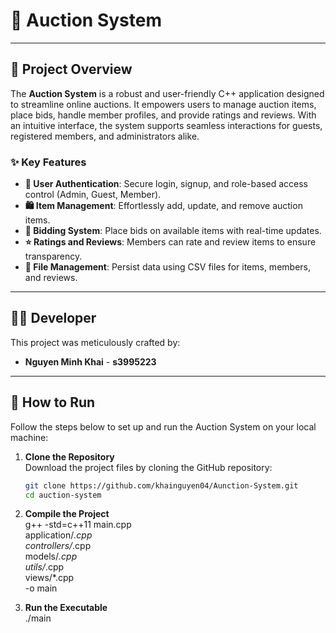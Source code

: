 # 🎉 Auction System

---

## 🌟 Project Overview

The **Auction System** is a robust and user-friendly C++ application designed to streamline online auctions. It empowers users to manage auction items, place bids, handle member profiles, and provide ratings and reviews. With an intuitive interface, the system supports seamless interactions for guests, registered members, and administrators alike.

### ✨ Key Features
- **🔑 User Authentication**: Secure login, signup, and role-based access control (Admin, Guest, Member).
- **🛍️ Item Management**: Effortlessly add, update, and remove auction items.
- **💸 Bidding System**: Place bids on available items with real-time updates.
- **⭐ Ratings and Reviews**: Members can rate and review items to ensure transparency.
- **📂 File Management**: Persist data using CSV files for items, members, and reviews.

---

## 👨‍💻 Developer

This project was meticulously crafted by:

- **Nguyen Minh Khai** - **s3995223**

---

## 🚀 How to Run

Follow the steps below to set up and run the Auction System on your local machine:

1. **Clone the Repository**  
   Download the project files by cloning the GitHub repository:  
   ```bash
   git clone https://github.com/khainguyen04/Aunction-System.git
   cd auction-system

2. **Compile the Project**  
    g++ -std=c++11 main.cpp \
    application/*.cpp \
    controllers/*.cpp \
    models/*.cpp \
    utils/*.cpp \
    views/*.cpp \
    -o main

3. **Run the Executable**  
    ./main
